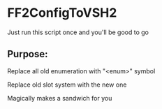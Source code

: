 # FF2ConfigToVSH2
Just run this script once and you'll be good to go

## Purpose:

Replace all old enumeration with "\<enum\>" symbol
  
Replace old slot system with the new one

Magically makes a sandwich for you
